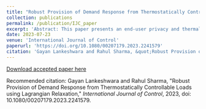 ```yaml
---
title: "Robust Provision of Demand Response from Thermostatically Controllable Loads using Lagrangian Relaxation"
collection: publications
permalink: /publication/IJC_paper
excerpt: 'Abstract: This paper presents an end-user privacy and thermal comfort preserving approach for residential thermostatically controllable loads (TCLs) to provide demand response (DR) in grid services under uncertainties. Unlike the standard approach whereby a central utility-level control is used to control end-users loads, this paper splits the control effort between a central coordinating controller and local robust controllers. The Lagrangian relaxation (LR) method is applied by relaxing the power tracking constraint to obtain a hierarchical control framework with a local controller at each household level and a coordinating controller at the central utility level. Household-level local controllers are based on robust model predictive control (MPC) that relies on minimum household-specific information while accounting for thermal model parameter uncertainties and forecast errors associated with exogenous inputs. Considering inverter-type air conditioners as the TCL, the approach is validated using a practical signal corresponding to the Australian Energy Market Operator. The results demonstrate that accurate tracking of the load set-point signal can be achieved under a considerable range of uncertainties while preserving thermal comfort for end-users. Furthermore, the proposed DR scheme is computationally tractable and robust for real-world implementation.'
date: 2023-07-23
venue: 'International Journal of Control'
paperurl: 'https://doi.org/10.1080/00207179.2023.2241579'
citation: 'Gayan Lankeshwara and Rahul Sharma, &quot;Robust Provision of Demand Response from Thermostatically Controllable Loads using Lagrangian Relaxation,&quot; <i> International Journal of Control</i>, 2023, doi: 10.1080/00207179.2023.2241579.'
---
```


[Download accepted paper here](https://gayanlanke.github.io/files/IJC_2023_accepted_paper.pdf)

Recommended citation: Gayan Lankeshwara and Rahul Sharma, "Robust Provision of Demand Response from Thermostatically Controllable Loads using Lagrangian Relaxation," <i>International Journal of Control</i>, 2023, doi: 10.1080/00207179.2023.2241579.


